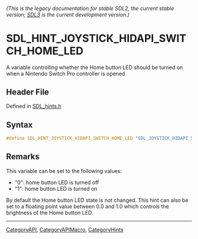 ###### (This is the legacy documentation for stable SDL2, the current stable version; [SDL3](https://wiki.libsdl.org/SDL3/) is the current development version.)
# SDL_HINT_JOYSTICK_HIDAPI_SWITCH_HOME_LED

A variable controlling whether the Home button LED should be turned on when a Nintendo Switch Pro controller is opened

## Header File

Defined in [SDL_hints.h](https://github.com/libsdl-org/SDL/blob/SDL2/include/SDL_hints.h)

## Syntax

```c
#define SDL_HINT_JOYSTICK_HIDAPI_SWITCH_HOME_LED "SDL_JOYSTICK_HIDAPI_SWITCH_HOME_LED"
```

## Remarks

This variable can be set to the following values:

- "0": home button LED is turned off
- "1": home button LED is turned on

By default the Home button LED state is not changed. This hint can also be
set to a floating point value between 0.0 and 1.0 which controls the
brightness of the Home button LED.

----
[CategoryAPI](CategoryAPI), [CategoryAPIMacro](CategoryAPIMacro), [CategoryHints](CategoryHints)

